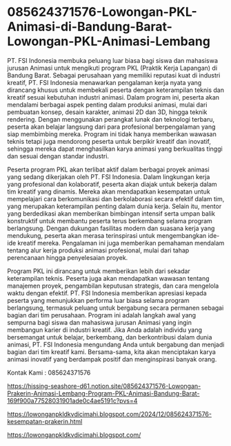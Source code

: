 # 085624371576-Lowongan-PKL-Animasi-di-Bandung-Barat-Lowongan-PKL-Animasi-Lembang
PT. FSI Indonesia membuka peluang luar biasa bagi siswa dan mahasiswa jurusan Animasi untuk mengikuti program PKL (Praktik Kerja Lapangan) di Bandung Barat. Sebagai perusahaan yang memiliki reputasi kuat di industri kreatif, PT. FSI Indonesia menawarkan pengalaman kerja nyata yang dirancang khusus untuk membekali peserta dengan keterampilan teknis dan kreatif sesuai kebutuhan industri animasi. Dalam program ini, peserta akan mendalami berbagai aspek penting dalam produksi animasi, mulai dari pembuatan konsep, desain karakter, animasi 2D dan 3D, hingga teknik rendering. Dengan menggunakan perangkat lunak dan teknologi terbaru, peserta akan belajar langsung dari para profesional berpengalaman yang siap membimbing mereka. Program ini tidak hanya memberikan wawasan teknis tetapi juga mendorong peserta untuk berpikir kreatif dan inovatif, sehingga mereka dapat menghasilkan karya animasi yang berkualitas tinggi dan sesuai dengan standar industri.

Peserta program PKL akan terlibat aktif dalam berbagai proyek animasi yang sedang dikerjakan oleh PT. FSI Indonesia. Dalam lingkungan kerja yang profesional dan kolaboratif, peserta akan diajak untuk bekerja dalam tim kreatif yang dinamis. Mereka akan mendapatkan kesempatan untuk mempelajari cara berkomunikasi dan berkolaborasi secara efektif dalam tim, yang merupakan keterampilan penting dalam dunia kerja. Selain itu, mentor yang berdedikasi akan memberikan bimbingan intensif serta umpan balik konstruktif untuk membantu peserta terus berkembang selama program berlangsung. Dengan dukungan fasilitas modern dan suasana kerja yang mendukung, peserta akan merasa terinspirasi untuk mengembangkan ide-ide kreatif mereka. Pengalaman ini juga memberikan pemahaman mendalam tentang alur kerja produksi animasi profesional, mulai dari tahap perencanaan hingga penyelesaian proyek.

Program PKL ini dirancang untuk memberikan lebih dari sekadar keterampilan teknis. Peserta juga akan mendapatkan wawasan tentang manajemen proyek, pengambilan keputusan strategis, dan cara mengelola waktu dengan efektif. PT. FSI Indonesia memberikan apresiasi kepada peserta yang menunjukkan performa luar biasa selama program berlangsung, termasuk peluang untuk bergabung secara permanen sebagai bagian dari tim perusahaan. Program ini adalah langkah awal yang sempurna bagi siswa dan mahasiswa jurusan Animasi yang ingin membangun karier di industri kreatif. Jika Anda adalah individu yang bersemangat untuk belajar, berkembang, dan berkontribusi dalam dunia animasi, PT. FSI Indonesia mengundang Anda untuk bergabung dan menjadi bagian dari tim kreatif kami. Bersama-sama, kita akan menciptakan karya animasi inovatif yang berdampak positif dan menginspirasi banyak orang.

Kontak Kami : 085624371576

https://hissing-seashore-d61.notion.site/085624371576-Lowongan-Prakerin-Animasi-Lembang-Program-PKL-Animasi-Bandung-Barat-169f900a77528031901ade0c4ae5191c?pvs=4

https://lowonganpkldkvdicimahi.blogspot.com/2024/12/085624371576-kesempatan-prakerin.html

https://lowonganpkldkvdicimahi.blogspot.com/
